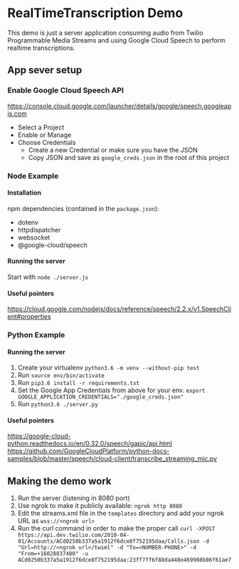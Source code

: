 # RealTimeTranscription Demo

This demo is just a server application consuming audio from Twilio Programmable Media Streams and using Google Cloud Speech to perform realtime transcriptions.

## App sever setup

### Enable Google Cloud Speech API
https://console.cloud.google.com/launcher/details/google/speech.googleapis.com

* Select a Project
* Enable or Manage
* Choose Credentials
    * Create a new Credential or make sure you have the JSON
    * Copy JSON and save as `google_creds.json` in the root of this project

### Node Example

#### Installation
npm dependencies (contained in the `package.json`):
* dotenv
* httpdispatcher
* websocket
* @google-cloud/speech

#### Running the server
Start with `node ./server.js`

#### Useful pointers
https://cloud.google.com/nodejs/docs/reference/speech/2.2.x/v1.SpeechClient#properties

### Python Example

#### Running the server

1. Create your virtualenv `python3.6 -m venv --without-pip test`
2. Run `source env/bin/activate`
3. Run `pip3.6 install -r requirements.txt`
4. Set the Google App Credentials from above for your env.
    `export GOOGLE_APPLICATION_CREDENTIALS="./google_creds.json"`
5. Run `python3.6 ./server.py`

#### Useful pointers
https://google-cloud-python.readthedocs.io/en/0.32.0/speech/gapic/api.html
https://github.com/GoogleCloudPlatform/python-docs-samples/blob/master/speech/cloud-client/transcribe_streaming_mic.py

## Making the demo work

1. Run the server (listening in 8080 port)
2. Use ngrok to make it publicly available:
   `ngrok http 8080`
3. Edit the streams.xml file in the `templates` directory and add your ngrok URL as `wss://<ngrok url>`
4. Run the curl command in order to make the proper call
`curl -XPOST https://api.dev.twilio.com/2010-04-01/Accounts/ACd0250b337a5a1912f6dce8f752195daa/Calls.json -d "Url=http://<ngrok url>/twiml" -d "To=<NUMBER-PHONE>" -d "From=+16028837400" -u ACd0250b337a5a1912f6dce8f752195daa:23ff7ff6f88da448e469908b86f61ae7`
